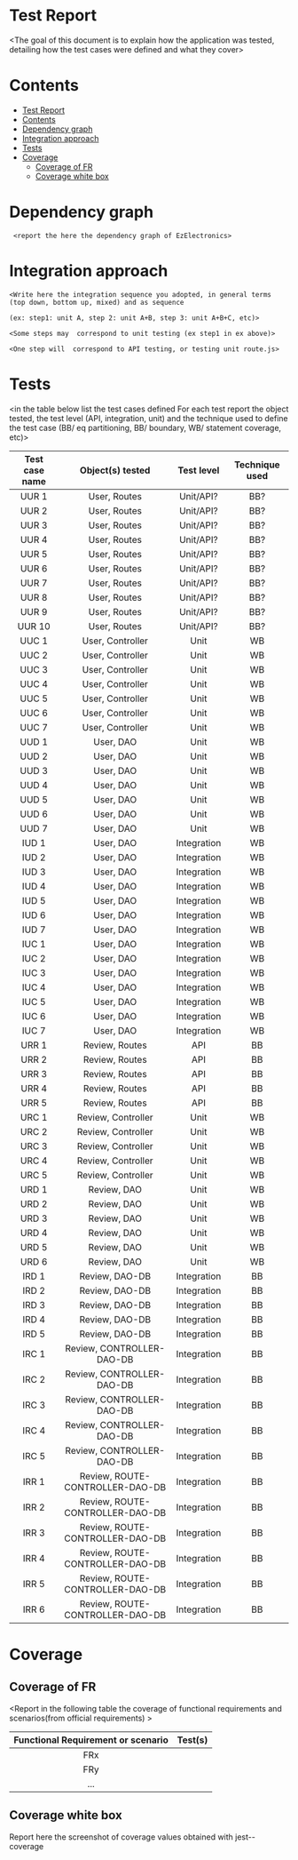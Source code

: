 # Test Report

<The goal of this document is to explain how the application was tested, detailing how the test cases were defined and what they cover>

# Contents

- [Test Report](#test-report)
- [Contents](#contents)
- [Dependency graph](#dependency-graph)
- [Integration approach](#integration-approach)
- [Tests](#tests)
- [Coverage](#coverage)
  - [Coverage of FR](#coverage-of-fr)
  - [Coverage white box](#coverage-white-box)

# Dependency graph

     <report the here the dependency graph of EzElectronics>

# Integration approach

    <Write here the integration sequence you adopted, in general terms (top down, bottom up, mixed) and as sequence

    (ex: step1: unit A, step 2: unit A+B, step 3: unit A+B+C, etc)>

    <Some steps may  correspond to unit testing (ex step1 in ex above)>

    <One step will  correspond to API testing, or testing unit route.js>

# Tests

<in the table below list the test cases defined For each test report the object tested, the test level (API, integration, unit) and the technique used to define the test case (BB/ eq partitioning, BB/ boundary, WB/ statement coverage, etc)> <split the table if needed>

| Test case name | Object(s) tested | Test level | Technique used |
| :------------: | :--------------: | :--------: | :------------: |
|        UUR 1   |  User, Routes    | Unit/API?  |     BB?        |
|        UUR 2   |  User, Routes    | Unit/API?  |     BB?        |
|        UUR 3   |  User, Routes    | Unit/API?  |     BB?        |
|        UUR 4   |  User, Routes    | Unit/API?  |     BB?        |
|        UUR 5   |  User, Routes    | Unit/API?  |     BB?        |
|        UUR 6   |  User, Routes    | Unit/API?  |     BB?        |
|        UUR 7   |  User, Routes    | Unit/API?  |     BB?        |
|        UUR 8   |  User, Routes    | Unit/API?  |     BB?        |
|        UUR 9   |  User, Routes    | Unit/API?  |     BB?        |
|        UUR 10   |  User, Routes    | Unit/API?  |     BB?        |
|        UUC 1   |  User, Controller  | Unit     |     WB         |
|        UUC 2   |  User, Controller  | Unit     |     WB         |
|        UUC 3   |  User, Controller  | Unit     |     WB         |
|        UUC 4   |  User, Controller  | Unit     |     WB         |
|        UUC 5   |  User, Controller  | Unit     |     WB         |
|        UUC 6   |  User, Controller  | Unit     |     WB         |
|        UUC 7   |  User, Controller  | Unit     |     WB         |
|        UUD 1   |  User, DAO  | Unit     |     WB         |
|        UUD 2   |  User, DAO  | Unit     |     WB         |
|        UUD 3   |  User, DAO  | Unit     |     WB         |
|        UUD 4   |  User, DAO  | Unit     |     WB         |
|        UUD 5   |  User, DAO  | Unit     |     WB         |
|        UUD 6   |  User, DAO  | Unit     |     WB         |
|        UUD 7   |  User, DAO  | Unit     |     WB         |
|        IUD 1   |  User, DAO  | Integration     |     WB         |
|        IUD 2   |  User, DAO  | Integration     |     WB         |
|        IUD 3   |  User, DAO  | Integration     |     WB         |
|        IUD 4   |  User, DAO  | Integration     |     WB         |
|        IUD 5   |  User, DAO  | Integration     |     WB         |
|        IUD 6   |  User, DAO  | Integration     |     WB         |
|        IUD 7   |  User, DAO  | Integration     |     WB         |
|        IUC 1   |  User, DAO  | Integration     |     WB         |
|        IUC 2   |  User, DAO  | Integration     |     WB         |
|        IUC 3   |  User, DAO  | Integration     |     WB         |
|        IUC 4   |  User, DAO  | Integration     |     WB         |
|        IUC 5   |  User, DAO  | Integration     |     WB         |
|        IUC 6   |  User, DAO  | Integration     |     WB         |
|        IUC 7   |  User, DAO  | Integration     |     WB         |
|        URR 1   |  Review, Routes  | API     |     BB         |
|        URR 2   |  Review, Routes  | API     |     BB         |
|        URR 3   |  Review, Routes  | API     |     BB         |
|        URR 4   |  Review, Routes  | API     |     BB         |
|        URR 5   |  Review, Routes  | API     |     BB         |
|        URC 1   |  Review, Controller  | Unit     |     WB         |
|        URC 2   |  Review, Controller  | Unit     |     WB         |
|        URC 3   |  Review, Controller  | Unit     |     WB         |
|        URC 4   |  Review, Controller  | Unit     |     WB         |
|        URC 5   |  Review, Controller  | Unit     |     WB         |
|        URD 1   |  Review, DAO  | Unit     |     WB         |
|        URD 2   |  Review, DAO  | Unit     |     WB         |
|        URD 3   |  Review, DAO  | Unit     |     WB         |
|        URD 4   |  Review, DAO  | Unit     |     WB         |
|        URD 5   |  Review, DAO  | Unit     |     WB         |
|        URD 6   |  Review, DAO  | Unit     |     WB         |
|        IRD 1   |  Review, DAO-DB  | Integration     |     BB         |
|        IRD 2   |  Review, DAO-DB  | Integration     |     BB         |
|        IRD 3   |  Review, DAO-DB  | Integration     |     BB         |
|        IRD 4   |  Review, DAO-DB  | Integration     |     BB         |
|        IRD 5   |  Review, DAO-DB  | Integration     |     BB         |
|        IRC 1   |  Review, CONTROLLER-DAO-DB  | Integration     |     BB         |
|        IRC 2   |  Review, CONTROLLER-DAO-DB  | Integration     |     BB         |
|        IRC 3   |  Review, CONTROLLER-DAO-DB  | Integration     |     BB         |
|        IRC 4   |  Review, CONTROLLER-DAO-DB  | Integration     |     BB         |
|        IRC 5   |  Review, CONTROLLER-DAO-DB  | Integration     |     BB         |
|        IRR 1   |  Review, ROUTE-CONTROLLER-DAO-DB  | Integration     |     BB         |
|        IRR 2   |  Review, ROUTE-CONTROLLER-DAO-DB  | Integration     |     BB         |
|        IRR 3   |  Review, ROUTE-CONTROLLER-DAO-DB  | Integration     |     BB         |
|        IRR 4   |  Review, ROUTE-CONTROLLER-DAO-DB  | Integration     |     BB         |
|        IRR 5   |  Review, ROUTE-CONTROLLER-DAO-DB  | Integration     |     BB         |
|        IRR 6   |  Review, ROUTE-CONTROLLER-DAO-DB  | Integration     |     BB         |

# Coverage

## Coverage of FR

<Report in the following table the coverage of functional requirements and scenarios(from official requirements) >

| Functional Requirement or scenario | Test(s) |
| :--------------------------------: | :-----: |
|                FRx                 |         |
|                FRy                 |         |
|                ...                 |         |

## Coverage white box

Report here the screenshot of coverage values obtained with jest-- coverage
